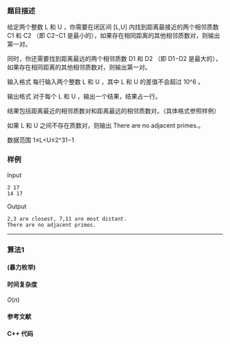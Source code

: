 ### 题目描述

给定两个整数  L  和  U ，你需要在闭区间  [L,U]  内找到距离最接近的两个相邻质数  C1  和  C2 （即  C2−C1  是最小的），如果存在相同距离的其他相邻质数对，则输出第一对。

同时，你还需要找到距离最远的两个相邻质数  D1  和  D2 （即  D1−D2  是最大的），如果存在相同距离的其他相邻质数对，则输出第一对。

输入格式
每行输入两个整数  L  和  U ，其中  L  和  U  的差值不会超过  10^6 。

输出格式
对于每个  L  和  U ，输出一个结果，结果占一行。

结果包括距离最近的相邻质数对和距离最远的相邻质数对。（具体格式参照样例）

如果  L  和  U  之间不存在质数对，则输出 There are no adjacent primes.。

数据范围
1≤L<U≤2^31−1

### 样例

Input

```
2 17
14 17
```

Output

```
2,3 are closest, 7,11 are most distant.
There are no adjacent primes.
```

----------

### 算法1
#### (暴力枚举)


#### 时间复杂度

$O(n)$

#### 参考文献

#### C++ 代码

``` cpp

```